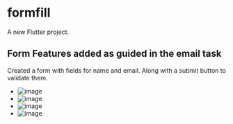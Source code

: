 # formfill

A new Flutter project.

## Form Features added as guided in the email task

Created a form with fields for name and email.
Along with a submit button to validate them.


- ![image](https://github.com/Sahil-Raut/formfill/assets/90403347/ef18dae7-c7af-4bc6-b7ee-30757b52be45)
- ![image](https://github.com/Sahil-Raut/formfill/assets/90403347/18f14612-b766-4459-91b1-866eee18ed7f)
- ![image](https://github.com/Sahil-Raut/formfill/assets/90403347/21f50198-4f1b-4d93-b5c4-9953ac450871)
- ![image](https://github.com/Sahil-Raut/formfill/assets/90403347/38fbf2c9-f25b-49d5-b24c-6944a8b5d3a8)





